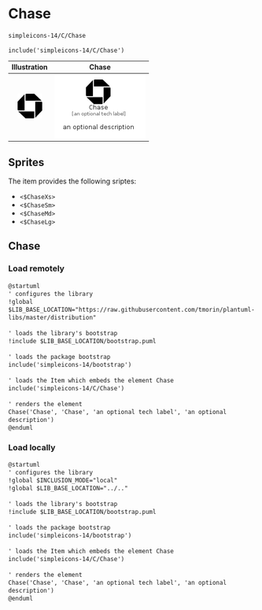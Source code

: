 # Chase


```text
simpleicons-14/C/Chase
```

```text
include('simpleicons-14/C/Chase')
```



| Illustration | Chase |
| :---: | :---: |
| ![illustration for Illustration](../../simpleicons-14/C/Chase.png) | ![illustration for Chase](../../simpleicons-14/C/Chase.Local.png) |



## Sprites
The item provides the following sriptes:

- `<$ChaseXs>`
- `<$ChaseSm>`
- `<$ChaseMd>`
- `<$ChaseLg>`





## Chase

### Load remotely
```plantuml
@startuml
' configures the library
!global $LIB_BASE_LOCATION="https://raw.githubusercontent.com/tmorin/plantuml-libs/master/distribution"

' loads the library's bootstrap
!include $LIB_BASE_LOCATION/bootstrap.puml

' loads the package bootstrap
include('simpleicons-14/bootstrap')

' loads the Item which embeds the element Chase
include('simpleicons-14/C/Chase')

' renders the element
Chase('Chase', 'Chase', 'an optional tech label', 'an optional description')
@enduml
```

### Load locally
```plantuml
@startuml
' configures the library
!global $INCLUSION_MODE="local"
!global $LIB_BASE_LOCATION="../.."

' loads the library's bootstrap
!include $LIB_BASE_LOCATION/bootstrap.puml

' loads the package bootstrap
include('simpleicons-14/bootstrap')

' loads the Item which embeds the element Chase
include('simpleicons-14/C/Chase')

' renders the element
Chase('Chase', 'Chase', 'an optional tech label', 'an optional description')
@enduml
```

